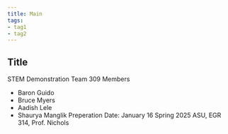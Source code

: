 ```yaml
---
title: Main
tags:
- tag1
- tag2
---
```

## Title
STEM Demonstration
Team 309
Members
- Baron Guido
- Bruce Myers
- Aadish Lele
- Shaurya Manglik
Preperation Date: January 16
Spring 2025
ASU, EGR 314, Prof. Nichols
